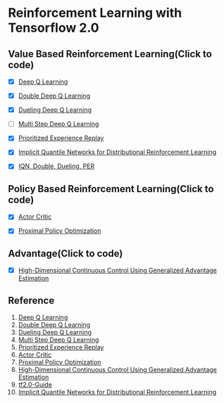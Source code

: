 # Reinforcement Learning with Tensorflow 2.0

## Value Based Reinforcement Learning(Click to code)

* [x] [Deep Q Learning](rainbow/dqn.py)

* [x] [Double Deep Q Learning](rainbow/double_dqn.py)

* [x] [Dueling Deep Q Learning](rainbow/dd_dqn.py)

* [ ] [Multi Step Deep Q Learning]()

* [x] [Prioritized Experience Replay](rainbow/per_dd_dqn.py)

* [x] [Implicit Quantile Networks for Distributional Reinforcement Learning](rainbow/iqn.py)

* [x] [IQN, Double, Dueling, PER](rainbow/rainbow.py)

## Policy Based Reinforcement Learning(Click to code)

* [x] [Actor Critic](policy/a2c.py)

* [x] [Proximal Policy Optimization](policy/ppo.py)

## Advantage(Click to code)

* [x] [High-Dimensional Continuous Control Using Generalized Advantage Estimation](policy/ppo.py)

## Reference

1. [Deep Q Learning](https://storage.googleapis.com/deepmind-media/dqn/DQNNaturePaper.pdf)
2. [Double Deep Q Learning](https://arxiv.org/abs/1509.06461)
3. [Dueling Deep Q Learning](https://arxiv.org/abs/1511.06581)
4. [Multi Step Deep Q Learning](https://arxiv.org/abs/1901.07510)
5. [Prioritized Experience Replay](https://arxiv.org/abs/1511.05952)
6. [Actor Critic](https://papers.nips.cc/paper/1786-actor-critic-algorithms.pdf)
7. [Proximal Policy Optimization](https://arxiv.org/pdf/1707.06347.pdf)
8. [High-Dimensional Continuous Control Using Generalized Advantage Estimation](https://arxiv.org/abs/1506.02438)
9. [tf2.0-Guide](https://github.com/kimmyungsup/Reinforcement-Learning-with-Tensorflow-2.0)
10. [Implicit Quantile Networks for Distributional Reinforcement Learning](https://arxiv.org/abs/1806.06923)
